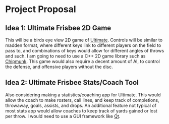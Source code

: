 # Project Proposal
## Idea 1: Ultimate Frisbee 2D Game
This will be a birds eye view 2D game of [Ultimate](https://en.wikipedia.org/wiki/Ultimate_(sport)). 
Controls will be similar to madden format, where different keys link to different players on the field to pass to, and combinations of keys would allow for different angles of throws and such. 
I am going to need to use a C++ 2D game library such as [Chipmunk](https://chipmunk-physics.net/).
This game would also require a decent amount of AI, to control the defense, and offensive players without the disc. 

## Idea 2: Ultimate Frisbee Stats/Coach Tool
Also considering making a statistics/coaching app for Ultimate. This would allow the coach to make rosters, call lines, and keep track of completions, throwaway, goals, assists, and drops. An additional feature not typical of most stats app would allow coaches to keep track of yards gained or lost per throw. I would need to use a GUI framework like [Qt](https://www.qt.io/download).